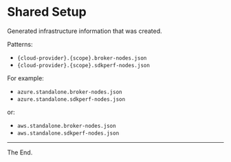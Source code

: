 # Shared Setup

Generated infrastructure information that was created.

Patterns:
- `{cloud-provider}.{scope}.broker-nodes.json`
- `{cloud-provider}.{scope}.sdkperf-nodes.json`

For example:
- `azure.standalone.broker-nodes.json`
- `azure.standalone.sdkperf-nodes.json`

or:

- `aws.standalone.broker-nodes.json`
- `aws.standalone.sdkperf-nodes.json`


---
The End.
